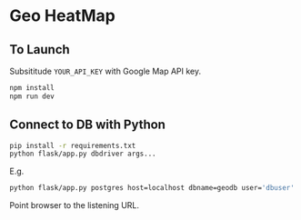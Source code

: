 # Geo HeatMap

## To Launch

Subsititude `YOUR_API_KEY` with Google Map API key.

```sh
npm install
npm run dev
```

## Connect to DB with Python

```sh
pip install -r requirements.txt
python flask/app.py dbdriver args...
```

E.g.

```sh
python flask/app.py postgres host=localhost dbname=geodb user='dbuser' password='dbpass'
```

Point browser to the listening URL.
